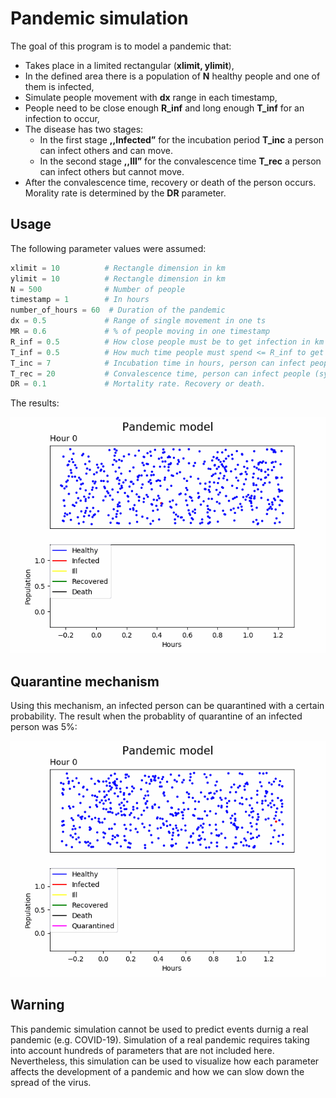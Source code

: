 # Pandemic simulation

The goal of this program is to model a pandemic that:
- Takes place in a limited rectangular (**xlimit, ylimit**),
- In the defined area there is a population of **N** healthy people and one of them is infected,
- Simulate people movement with **dx** range in each timestamp,
- People need to be close enough **R_inf** and long enough **T_inf** for an infection to occur,
- The disease has two stages:
  - In the first stage **,,Infected”** for the incubation period **T_inc** a person can infect others and can move.
  - In the second stage **,,Ill”** for the convalescence time **T_rec** a person can infect others but cannot move.
- After the convalescence time, recovery or death of the person occurs. Morality rate is determined by the **DR** parameter.

## Usage
The following parameter values were assumed:
```python
xlimit = 10          # Rectangle dimension in km
ylimit = 10          # Rectangle dimension in km
N = 500              # Number of people
timestamp = 1        # In hours
number_of_hours = 60  # Duration of the pandemic
dx = 0.5             # Range of single movement in one ts
MR = 0.6             # % of people moving in one timestamp
R_inf = 0.5          # How close people must be to get infection in km
T_inf = 0.5          # How much time people must spend <= R_inf to get infection in h
T_inc = 7            # Incubation time in hours, person can infect people (no symptoms) - person moves
T_rec = 20           # Convalescence time, person can infect people (symptoms) - person stops
DR = 0.1             # Mortality rate. Recovery or death.
```

The results:
<p align="center">
  <img src="Gif/pandemic_restrictive.gif">
</p>

## Quarantine mechanism
Using this mechanism, an infected person can be quarantined with a certain probability.
The result when the probablity of quarantine of an infected person was 5%:
<p align="center">
  <img src="Gif/quarantine_5.gif">
</p>

## Warning
This pandemic simulation cannot be used to predict events durnig a real pandemic (e.g. COVID-19).
Simulation of a real pandemic requires taking into account hundreds of parameters that are not included here.
Nevertheless, this simulation can be used to visualize how each parameter affects the development of a pandemic and how we can slow down the spread of the virus.

